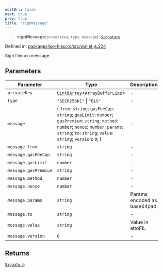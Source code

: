 ```yaml
---
editUrl: false
next: true
prev: true
title: "signMessage"
---
```


> **signMessage**(`privateKey`, `type`, `message`): [`Signature`](/api/iso-filecoin/signature/classes/signature/)

Defined in: [packages/iso-filecoin/src/wallet.js:224](https://github.com/hugomrdias/filecoin/blob/main/packages/iso-filecoin/src/wallet.js#L224)

Sign filecoin message

## Parameters

| Parameter | Type | Description |
| ------ | ------ | ------ |
| `privateKey` | [`Uint8Array`](https://developer.mozilla.org/docs/Web/JavaScript/Reference/Global_Objects/Uint8Array)\<`ArrayBufferLike`\> | - |
| `type` | `"SECP256K1"` \| `"BLS"` | - |
| `message` | \{ `from`: `string`; `gasFeeCap`: `string`; `gasLimit`: `number`; `gasPremium`: `string`; `method`: `number`; `nonce`: `number`; `params`: `string`; `to`: `string`; `value`: `string`; `version`: `0`; \} | - |
| `message.from` | `string` | - |
| `message.gasFeeCap` | `string` | - |
| `message.gasLimit` | `number` | - |
| `message.gasPremium` | `string` | - |
| `message.method` | `number` | - |
| `message.nonce` | `number` | - |
| `message.params` | `string` | Params encoded as base64pad |
| `message.to` | `string` | - |
| `message.value` | `string` | Value in attoFIL |
| `message.version` | `0` | - |

## Returns

[`Signature`](/api/iso-filecoin/signature/classes/signature/)
